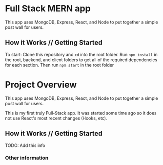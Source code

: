 # Full Stack MERN app

This app uses MongoDB, Express, React, and Node to put together a simple post wall for users.

## How it Works // Getting Started

To start: Clone this repository and `cd` into the root folder. Run `npm install` in the root, backend, and client folders to get all of the required dependencies for each section. Then run `npm start` in the root folder

# Project Overview

This app uses MongoDB, Express, React, and Node to put together a simple post wall for users.

This is my first truly Full-Stack app. It was started some time ago so it does not use React's most recent changes (Hooks, etc).

## How it Works // Getting Started

TODO: Add this info

### Other information
